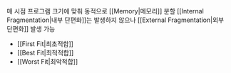 매 시점 프로그램 크기에 맞춰 동적으로 [[Memory|메모리]] 분할
[[Internal Fragmentation|내부 단편화]]는 발생하지 않으나 [[External Fragmentation|외부 단편화]] 발생 가능
- [[First Fit|최초적합]]
- [[Best Fit|최적적합]]
- [[Worst Fit|최악적합]]